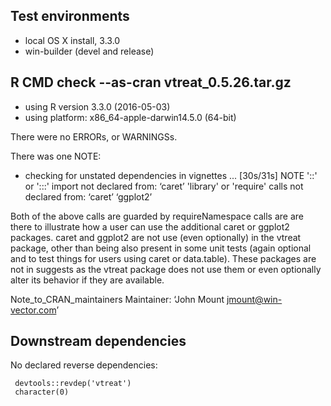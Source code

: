 
## Test environments
* local OS X install, 3.3.0
* win-builder (devel and release)

## R CMD check --as-cran vtreat_0.5.26.tar.gz
* using R version 3.3.0 (2016-05-03) 
* using platform: x86_64-apple-darwin14.5.0 (64-bit)

There were no ERRORs, or WARNINGSs.

There was one NOTE:

   * checking for unstated dependencies in vignettes ... [30s/31s]
    NOTE
   '::' or ':::' import not declared from: ‘caret’
   'library' or 'require' calls not declared from:
     ‘caret’ ‘ggplot2’

Both of the above calls are guarded by requireNamespace calls are are there to
illustrate how a user can use the additional caret or ggplot2 packages. 
caret and ggplot2 are not use (even optionally) in the vtreat package, other
than being also present in some unit tests (again optional and to test
things for users using caret or data.table).  These packages are not in
suggests as the vtreat package does not use them or even optionally alter
its behavior if they are available.



Note_to_CRAN_maintainers
Maintainer: ‘John Mount <jmount@win-vector.com>’

## Downstream dependencies

No declared reverse dependencies:

     devtools::revdep('vtreat')
     character(0)
